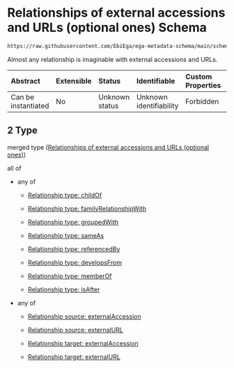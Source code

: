 # Relationships of external accessions and URLs (optional ones) Schema

```txt
https://raw.githubusercontent.com/EbiEga/ega-metadata-schema/main/schemas/EGA.assay.json#/properties/assayRelationships/items/allOf/1/anyOf/2
```

Almost any relationship is imaginable with external accessions and URLs.

| Abstract            | Extensible | Status         | Identifiable            | Custom Properties | Additional Properties | Access Restrictions | Defined In                                                                 |
| :------------------ | :--------- | :------------- | :---------------------- | :---------------- | :-------------------- | :------------------ | :------------------------------------------------------------------------- |
| Can be instantiated | No         | Unknown status | Unknown identifiability | Forbidden         | Allowed               | none                | [EGA.assay.json\*](../../../schemas/EGA.assay.json "open original schema") |

## 2 Type

merged type ([Relationships of external accessions and URLs (optional ones)](ega-3-properties-assay-relationships-items-allof-relationship-constraints-for-an-assay-anyof-relationships-of-external-accessions-and-urls-optional-ones.md))

all of

*   any of

    *   [Relationship type: childOf](ega-4-definitions-relationship-type-childof.md "check type definition")

    *   [Relationship type: familyRelationshipWith](ega-4-definitions-relationship-type-familyrelationshipwith.md "check type definition")

    *   [Relationship type: groupedWith](ega-4-definitions-relationship-type-groupedwith.md "check type definition")

    *   [Relationship type: sameAs](ega-4-definitions-relationship-type-sameas.md "check type definition")

    *   [Relationship type: referencedBy](ega-4-definitions-relationship-type-referencedby.md "check type definition")

    *   [Relationship type: developsFrom](ega-4-definitions-relationship-type-developsfrom.md "check type definition")

    *   [Relationship type: memberOf](ega-4-definitions-relationship-type-memberof.md "check type definition")

    *   [Relationship type: isAfter](ega-4-definitions-relationship-type-isafter.md "check type definition")

*   any of

    *   [Relationship source: externalAccession](ega-4-definitions-relationship-source-externalaccession.md "check type definition")

    *   [Relationship source: externalURL](ega-4-definitions-relationship-source-externalurl.md "check type definition")

    *   [Relationship target: externalAccession](ega-4-definitions-relationship-target-externalaccession.md "check type definition")

    *   [Relationship target: externalURL](ega-4-definitions-relationship-target-externalurl.md "check type definition")
